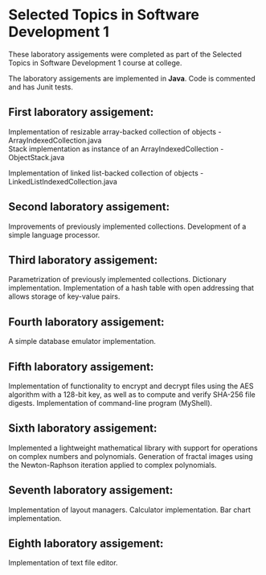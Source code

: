 # Selected Topics in Software Development 1

These laboratory assigements were completed as part of the Selected Topics in Software Development 1 course at college.

The laboratory assigements are implemented in **Java**.
Code is commented and has Junit tests.


## First laboratory assigement: 
Implementation of resizable array-backed collection of objects - ArrayIndexedCollection.java  
Stack implementation as instance of an ArrayIndexedCollection - ObjectStack.java

Implementation of linked list-backed collection of objects - LinkedListIndexedCollection.java

## Second laboratory assigement: 
Improvements of previously implemented collections. 
Development of a simple language processor.

## Third laboratory assigement: 
Parametrization of previously implemented collections. Dictionary implementation. Implementation of a hash table with open addressing that allows storage of key-value pairs.

## Fourth laboratory assigement: 
A simple database emulator implementation.

## Fifth laboratory assigement: 
Implementation of functionality to encrypt and decrypt files using the AES algorithm with a 128-bit key, as well as to compute and verify SHA-256 file digests. Implementation of command-line program (MyShell).

## Sixth laboratory assigement: 
Implemented a lightweight mathematical library with support for operations on complex numbers and polynomials. Generation of fractal images using the Newton-Raphson iteration applied to complex polynomials.

## Seventh laboratory assigement: 
Implementation of layout managers. Calculator implementation. Bar chart implementation.

## Eighth laboratory assigement: 
Implementation of text file editor.
